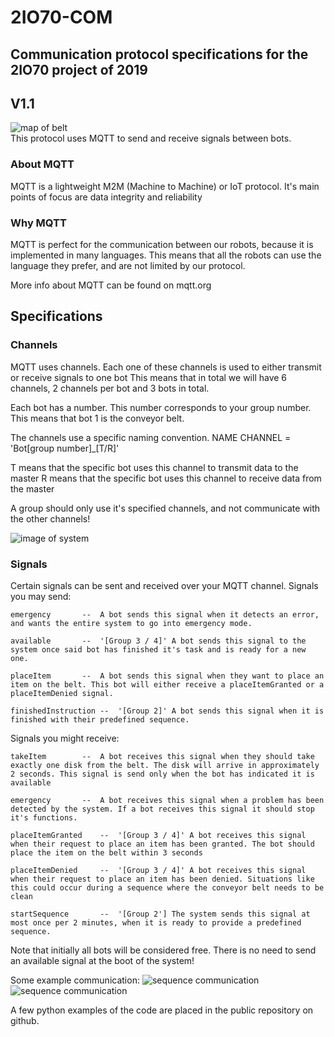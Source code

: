 # 2IO70-COM
## Communication protocol specifications for the 2IO70 project of 2019
## V1.1
![map of belt](https://raw.githubusercontent.com/JelleTUE/2IO70-COM/master/images/plattegrond.png)  
This protocol uses MQTT to send and receive signals between bots.

### About MQTT
MQTT is a lightweight M2M (Machine to Machine) or IoT protocol.
It's main points of focus are data integrity and reliability

### Why MQTT
MQTT is perfect for the communication between our robots, because it is implemented in many languages.
This means that all the robots can use the language they prefer, and are not limited by our protocol.

More info about MQTT can be found on mqtt.org


## Specifications

### Channels
MQTT uses channels. Each one of these channels is used to either transmit or receive signals to one bot
This means that in total we will have 6 channels, 2 channels per bot and 3 bots in total.

Each bot has a number. This number corresponds to your group number. This means that bot 1 is the conveyor belt.

The channels use a specific naming convention.
NAME CHANNEL = 'Bot[group number]_[T/R]'

T means that the specific bot uses this channel to transmit data to the master
R means that the specific bot uses this channel to receive data from the master

A group should only use it's specified channels, and not communicate with the other channels!

![image of system](https://raw.githubusercontent.com/JelleTUE/2IO70-COM/master/images/brokerSystem.png)

### Signals

Certain signals can be sent and received over your MQTT channel.
Signals you may send:  
```
emergency		--	A bot sends this signal when it detects an error, and wants the entire system to go into emergency mode.

available		--	'[Group 3 / 4]' A bot sends this signal to the system once said bot has finished it's task and is ready for a new one.

placeItem		--	A bot sends this signal when they want to place an item on the belt. This bot will either receive a placeItemGranted or a placeItemDenied signal.

finishedInstruction	--	'[Group 2]' A bot sends this signal when it is finished with their predefined sequence.
```

Signals you might receive:  
```
takeItem		--	A bot receives this signal when they should take exactly one disk from the belt. The disk will arrive in approximately 2 seconds. This signal is send only when the bot has indicated it is available

emergency		--	A bot receives this signal when a problem has been detected by the system. If a bot receives this signal it should stop it's functions.

placeItemGranted	-- 	'[Group 3 / 4]' A bot receives this signal when their request to place an item has been granted. The bot should place the item on the belt within 3 seconds

placeItemDenied		-- 	'[Group 3 / 4]' A bot receives this signal when their request to place an item has been denied. Situations like this could occur during a sequence where the conveyor belt needs to be clean

startSequence		--	'[Group 2'] The system sends this signal at most once per 2 minutes, when it is ready to provide a predefined sequence.

```

Note that initially all bots will be considered free. There is no need to send an available signal at the boot of the system!

Some example communication:
![sequence communication](https://raw.githubusercontent.com/JelleTUE/2IO70-COM/master/images/sequence.png)  
![sequence communication](https://raw.githubusercontent.com/JelleTUE/2IO70-COM/master/images/placement.png)

A few python examples of the code are placed in the public repository on github.
 




